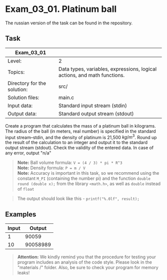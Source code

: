 # Exam_03_01. Platinum ball 
The russian version of the task can be found in the repository.

## Task

| Exam_03_01 | |
| ------ | ------ |
| Level: | 2 |
| Topics: | Data types, variables, expressions, logical actions, and math functions. |
| Directory for the solution: | src/ |
| Solution files: | main.c |
| Input data: | Standard input stream (stdin) |
| Output data: | Standard output stream (stdout) |

Create a program that calculates the mass of a platinum ball in kilograms. The radius of the ball (in meters, real number) is specified in the standard input stream–stdin, and the density of platinum is 21,500 $`kg/m^3`$. Round up the result of the calculation to an integer and output it to the standard output stream (stdout). Check the validity of the entered data. In case of any error, output "n/a"

> **Note:** Ball volume formula: `V = (4 / 3) * pi * R^3` \
> **Note:** Density formula: `P = m / V` \
> **Note:** Accuracy is important in this task, so we recommend using the constant `M_PI` (containing the number pi) and the function `double round (double x);` from the library `<math.h>`, as well as `double` instead of `float`

> The output should look like this - `printf("%.0lf", result);`

## Examples

| Input | Output |
| ------ | ------ |
| 1 | 90059 |
| 10 | 90058989 |

> **Attention:** We kindly remind you that the procedure for testing your program includes an analysis of the code style. Please look in the "materials /" folder. Also, be sure to check your program for memory leaks!
